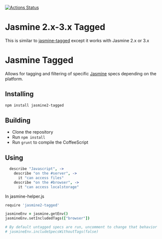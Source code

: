[![Actions Status](https://github.com/UziTech/jasmine2-tagged/workflows/CI/badge.svg)](https://github.com/UziTech/jasmine2-tagged/actions)

# Jasmine 2.x-3.x Tagged

This is similar to [jasmine-tagged](https://github.com/atom/jasmine-tagged) except it works with Jasmine 2.x or 3.x

# Jasmine Tagged

Allows for tagging and filtering of specific
[Jasmine](https://github.com/jasmine/jasmine)
specs depending on the platform.

## Installing

```sh
npm install jasmine2-tagged
```

## Building
*   Clone the repository
*   Run `npm install`
*   Run `grunt` to compile the CoffeeScript

## Using

```coffeescript
  describe "Javascript", ->
    describe "on the #server", ->
      it "can access files"
    describe "on the #browser", ->
      it "can access localstorage"
```

In jasmine-helper.js

```coffeescript
require 'jasmine2-tagged'

jasmineEnv = jasmine.getEnv()
jasmineEnv.setIncludedTags(["browser"])

# By default untagged specs are run, uncomment to change that behavior
# jasmineEnv.includeSpecsWithoutTags(false)
```
